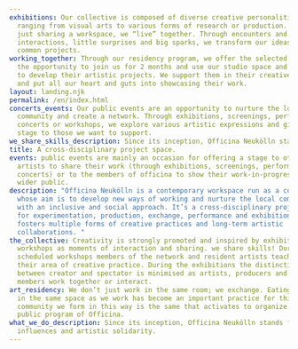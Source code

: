 ```yaml
---
exhibitions: Our collective is composed of diverse creative personalities
  ranging from visual arts to various forms of research or production. More than
  just sharing a workspace, we “live” together. Through encounters and
  interactions, little surprises and big sparks, we transform our ideas into
  common projects.
working_together: Through our residency program, we offer the selected artists
  the opportunity to join us for 2 months and use our studio space and darkroom
  to develop their artistic projects. We support them in their creative process
  and put all our heart and guts into showcasing their work.
layout: landing.njk
permalink: /en/index.html
concerts_events: Our public events are an opportunity to nurture the local
  community and create a network. Through exhibitions, screenings, performances,
  concerts or workshops, we explore various artistic expressions and give a
  stage to those we want to support.
we_share_skills_description: Since its inception, Officina Neukölln stands for shared influences.
title: A cross-disciplinary project space.
events: public events are mainly an occasion for offering a stage to other
  artists to share their work (through exhibitions, screenings, performances or
  concerts) or to the members of officina to show their work-in-progress to a
  wider public.
description: "Officina Neukölln is a contemporary workspace run as a collective
  whose aim is to develop new ways of working and nurture the local community
  with an inclusive and social approach. It’s a cross-disciplinary project space
  for experimentation, production, exchange, performance and exhibition that
  fosters multiple forms of creative practices and long-term artistic
  collaborations. "
the_collective: Creativity is strongly promoted and inspired by exhibitions and
  workshops as moments of interaction and sharing. we share skills! During
  scheduled workshops members of the network and resident artists teach others
  their area of creative practice. During the exhibitions the distinction
  between creator and spectator is minimised as artists, producers and audience
  members work together or interact.
art_residency: We don’t just work in the same room; we exchange. Eating together
  in the same space as we work has become an important practice for this. The
  community we form in this way is the same that activates to organize all the
  public program of Officina.
what_we_do_description: Since its inception, Officina Neukölln stands for shared
  influences and artistic solidarity.
---
```

